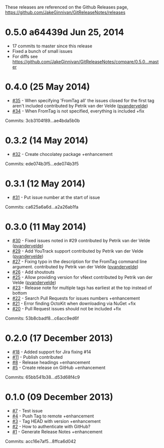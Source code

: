 These releases are referenced on the Github Releases page,  https://github.com/JakeGinnivan/GitReleaseNotes/releases

# 0.5.0  a64439d    Jun 25, 2014 
- 17 commits to master since this release
- Fixed a bunch of small issues
- For diffs see https://github.com/JakeGinnivan/GitReleaseNotes/compare/0.5.0...master


# 0.4.0 (25 May 2014)

 - [#35](https://github.com/JakeGinnivan/GitReleaseNotes/pull/35) - When specifying 'FromTag all' the issues closed for the first tag aren't included contributed by Petrik van der Velde ([pvandervelde](https://github.com/pvandervelde))
 - [#34](https://github.com/JakeGinnivan/GitReleaseNotes/issues/34) - When FromTag is not specified, everything is included +fix

Commits: 3cb3104f89...ae4bda5b0b


# 0.3.2 (14 May 2014)

 - [#32](https://github.com/JakeGinnivan/GitReleaseNotes/issues/32) - Create chocolatey package +enhancement

Commits: ede074b3f5...ede074b3f5


# 0.3.1 (12 May 2014)

 - [#31](https://github.com/JakeGinnivan/GitReleaseNotes/issues/31) - Put issue number at the start of issue

Commits: ca625a6a6d...a2a26ab1fa


# 0.3.0 (11 May 2014)

 - [#30](https://github.com/JakeGinnivan/GitReleaseNotes/pull/30) - Fixed issues noted in #29 contributed by Petrik van der Velde ([pvandervelde](https://github.com/pvandervelde))
 - [#29](https://github.com/JakeGinnivan/GitReleaseNotes/pull/29) - Add YouTrack support contributed by Petrik van der Velde ([pvandervelde](https://github.com/pvandervelde))
 - [#27](https://github.com/JakeGinnivan/GitReleaseNotes/pull/27) - Fixing typo in the description for the FromTag command line argument. contributed by Petrik van der Velde ([pvandervelde](https://github.com/pvandervelde))
 - [#26](https://github.com/JakeGinnivan/GitReleaseNotes/issues/26) - Add shoutouts
 - [#25](https://github.com/JakeGinnivan/GitReleaseNotes/pull/25) - Allow providing version for vNext contributed by Petrik van der Velde ([pvandervelde](https://github.com/pvandervelde))
 - [#23](https://github.com/JakeGinnivan/GitReleaseNotes/issues/23) - Release note for multiple tags has earliest at the top instead of bottom
 - [#22](https://github.com/JakeGinnivan/GitReleaseNotes/issues/22) - Search Pull Requests for issues numbers +enhancement
 - [#21](https://github.com/JakeGinnivan/GitReleaseNotes/issues/21) - Error finding OctoKit when downloading via NuGet +fix
 - [#20](https://github.com/JakeGinnivan/GitReleaseNotes/issues/20) - Pull Request issues should not be included +fix

Commits: 53b8cbadf8...c6acc9ed6f


# 0.2.0 (17 December 2013)

 - [#18](https://github.com/JakeGinnivan/GitReleaseNotes/pull/18) - Added support for Jira fixing #14
 - [#11](https://github.com/JakeGinnivan/GitReleaseNotes/pull/11) - Publish contributed
 - [#8](https://github.com/JakeGinnivan/GitReleaseNotes/issues/8) - Release headings +enhancement
 - [#5](https://github.com/JakeGinnivan/GitReleaseNotes/issues/5) - Create release on GitHub +enhancement

Commits: 65bb541b38...d53d68f4c9


# 0.1.0 (09 December 2013)

 - [#7](https://github.com/JakeGinnivan/GitReleaseNotes/issues/7) - Test issue
 - [#4](https://github.com/JakeGinnivan/GitReleaseNotes/issues/4) - Push Tag to remote +enhancement
 - [#3](https://github.com/JakeGinnivan/GitReleaseNotes/issues/3) - Tag HEAD with version +enhancement
 - [#2](https://github.com/JakeGinnivan/GitReleaseNotes/issues/2) - How to authenticate with GitHub?
 - [#1](https://github.com/JakeGinnivan/GitReleaseNotes/issues/1) - Generate Release Notes +enhancement

Commits: acc16e7af5...8ffca6d042
